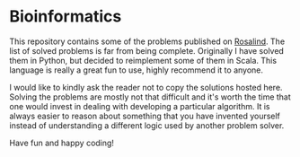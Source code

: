 # Bioinformatics

This repository contains some of the problems published on [Rosalind](www.rosalind.info/). The list of solved problems is far from being complete. Originally I have solved them in Python, but decided to reimplement some of them in Scala. This language is really a great fun to use, highly recommend it to anyone.

I would like to kindly ask the reader not to copy the solutions hosted here. Solving the problems are mostly not that difficult and it's worth the time that one would invest in dealing with developing a particular algorithm. It is always easier to reason about something that you have invented yourself instead of understanding a different logic used by another problem solver.

Have fun and happy coding!
